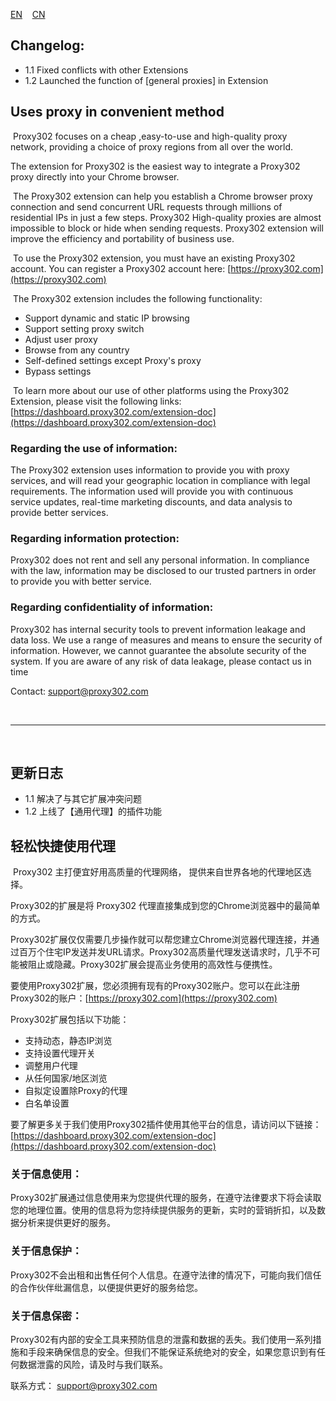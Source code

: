 [EN](#en) &nbsp;&nbsp; [CN](#cn)

<div id='en'></div>

## Changelog:
- 1.1 Fixed conflicts with other Extensions
- 1.2 Launched the function of [general proxies] in Extension


## Uses proxy in convenient method​
​
Proxy302 focuses on a cheap ,easy-to-use and high-quality proxy network, providing a choice of proxy regions from all over the world.​
​

The extension for Proxy302 is the easiest way to integrate a Proxy302 proxy directly into your Chrome browser.​

​
The Proxy302 extension can help you establish a Chrome browser proxy connection and send concurrent URL requests through millions of residential IPs in just a few steps. Proxy302 High-quality proxies are almost impossible to block or hide when sending requests. Proxy302 extension will improve the efficiency and portability of business use.​

​
To use the Proxy302 extension, you must have an existing Proxy302 account. You can register a Proxy302 account here: [https://proxy302.com](https://proxy302.com)

​
The Proxy302 extension includes the following functionality:​
- Support dynamic and static IP browsing​
- Support setting proxy switch​
- Adjust user proxy​
- Browse from any country​
- Self-defined settings except Proxy's proxy​
- Bypass settings​

​
To learn more about our use of other platforms using the Proxy302 Extension, please visit the following links:[https://dashboard.proxy302.com/extension-doc](https://dashboard.proxy302.com/extension-doc)


### Regarding the use of information:
The Proxy302 extension uses information to provide you with proxy services, and will read your geographic location in compliance with legal requirements. The information used will provide you with continuous service updates, real-time marketing discounts, and data analysis to provide better services.


### Regarding information protection:
Proxy302 does not rent and sell any personal information. In compliance with the law, information may be disclosed to our trusted partners in order to provide you with better service.


### Regarding confidentiality of information:
Proxy302 has internal security tools to prevent information leakage and data loss. We use a range of measures and means to ensure the security of information. However, we cannot guarantee the absolute security of the system. If you are aware of any risk of data leakage, please contact us in time


Contact: support@proxy302.com

<br>
<hr>
<br>

<div id='cn'></div>

## 更新日志

- 1.1 解决了与其它扩展冲突问题
- 1.2 上线了【通用代理】的插件功能


## 轻松快捷使用代理
​
Proxy302 主打便宜好用高质量的代理网络， 提供来自世界各地的代理地区选择。​​


Proxy302的扩展是将 Proxy302 代理直接集成到您的Chrome浏览器中的最简单的方式。​
​

Proxy302扩展仅仅需要几步操作就可以帮您建立Chrome浏览器代理连接，并通过百万个住宅IP发送并发URL请求。Proxy302高质量代理发送请求时，几乎不可能被阻止或隐藏。Proxy302扩展会提高业务使用的高效性与便携性。​
​

要使用Proxy302扩展，您必须拥有现有的Proxy302账户。您可以在此注册Proxy302的账户：[https://proxy302.com](https://proxy302.com)
​

Proxy302扩展包括以下功能：​
- 支持动态，静态IP浏览​
- 支持设置代理开关​
- 调整用户代理​
- 从任何国家/地区浏览​
- 自拟定设置除Proxy的代理​
- 白名单设置​
​

要了解更多关于我们使用Proxy302插件使用其他平台的信息，请访问以下链接：[https://dashboard.proxy302.com/extension-doc](https://dashboard.proxy302.com/extension-doc)


### 关于信息使用：
Proxy302扩展通过信息使用来为您提供代理的服务，在遵守法律要求下将会读取您的地理位置。使用的信息将为您持续提供服务的更新，实时的营销折扣，以及数据分析来提供更好的服务。


### 关于信息保护：
Proxy302不会出租和出售任何个人信息。在遵守法律的情况下，可能向我们信任的合作伙伴纰漏信息，以便提供更好的服务给您。


### 关于信息保密：
Proxy302有内部的安全工具来预防信息的泄露和数据的丢失。我们使用一系列措施和手段来确保信息的安全。但我们不能保证系统绝对的安全，如果您意识到有任何数据泄露的风险，请及时与我们联系。

联系方式： support@proxy302.com